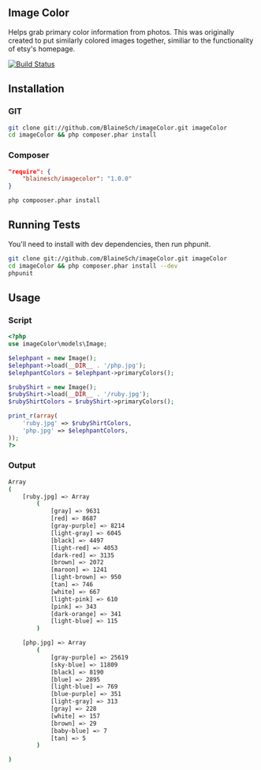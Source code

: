 ## Image Color

Helps grab primary color information from photos. This was originally created to put similarly colored images together, similiar to the functionality of etsy's homepage.

[![Build Status](https://secure.travis-ci.org/blainesch/imageColor.png?branch=master)](http://travis-ci.org/blainesch/imageColor)

## Installation

### GIT
~~~ bash
git clone git://github.com/BlaineSch/imageColor.git imageColor
cd imageColor && php composer.phar install
~~~

### Composer
~~~ json
"require": {
    "blainesch/imagecolor": "1.0.0"
}
~~~
~~~ bash
php compooser.phar install
~~~

## Running Tests
You'll need to install with dev dependencies, then run phpunit.
~~~ bash
git clone git://github.com/BlaineSch/imageColor.git imageColor
cd imageColor && php composer.phar install --dev
phpunit
~~~

## Usage

### Script
~~~ php
<?php
use imageColor\models\Image;

$elephpant = new Image();
$elephpant->load(__DIR__ . '/php.jpg');
$elephpantColors = $elephpant->primaryColors();

$rubyShirt = new Image();
$rubyShirt->load(__DIR__ . '/ruby.jpg');
$rubyShirtColors = $rubyShirt->primaryColors();

print_r(array(
	'ruby.jpg' => $rubyShirtColors,
	'php.jpg' => $elephpantColors,
));
?>
~~~

### Output
~~~ bash
Array
(
    [ruby.jpg] => Array
        (
            [gray] => 9631
            [red] => 8687
            [gray-purple] => 8214
            [light-gray] => 6045
            [black] => 4497
            [light-red] => 4053
            [dark-red] => 3135
            [brown] => 2072
            [maroon] => 1241
            [light-brown] => 950
            [tan] => 746
            [white] => 667
            [light-pink] => 610
            [pink] => 343
            [dark-orange] => 341
            [light-blue] => 115
        )

    [php.jpg] => Array
        (
            [gray-purple] => 25619
            [sky-blue] => 11809
            [black] => 8190
            [blue] => 2895
            [light-blue] => 769
            [blue-purple] => 351
            [light-gray] => 313
            [gray] => 228
            [white] => 157
            [brown] => 29
            [baby-blue] => 7
            [tan] => 5
        )

)
~~~
